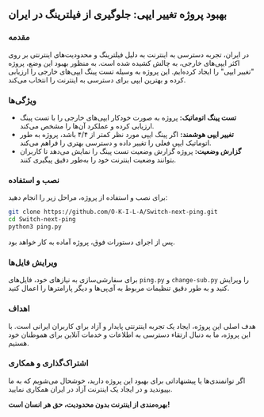 ## بهبود پروژه تغییر ایپی: جلوگیری از فیلترینگ در ایران

### مقدمه
در ایران، تجربه دسترسی به اینترنت به دلیل فیلترینگ و محدودیت‌های اینترنتی بر روی اکثر ایپی‌های خارجی، به چالش کشیده شده است. به منظور بهبود این وضع، پروژه "تغییر ایپی" را ایجاد کرده‌ایم. این پروژه به وسیله تست پینگ ایپی‌های خارجی را ارزیابی کرده و بهترین ایپی برای دسترسی به اینترنت را انتخاب می‌کند.

### ویژگی‌ها
- **تست پینگ اتوماتیک:** پروژه به صورت خودکار ایپی‌های خارجی را با تست پینگ ارزیابی کرده و عملکرد آن‌ها را مشخص می‌کند.
- **تغییر ایپی هوشمند:** اگر پینگ ایپی مورد نظر کمتر از ۴/۴ باشد، پروژه به طور اتوماتیک ایپی فعلی را تغییر داده و دسترسی بهتری را فراهم می‌کند.
- **گزارش وضعیت:** پروژه گزارش وضعیت تست پینگ را نمایش می‌دهد تا کاربران بتوانند وضعیت اینترنت خود را به‌طور دقیق پیگیری کنند.

### نصب و استفاده
برای نصب و استفاده از پروژه، مراحل زیر را انجام دهید:

```bash
git clone https://github.com/O-K-I-L-A/Switch-next-ping.git
cd Switch-next-ping
python3 ping.py
```

پس از اجرای دستورات فوق، پروژه آماده به کار خواهد بود. 

### ویرایش فایل‌ها
برای سفارشی‌سازی به نیازهای خود، فایل‌های `ping.py` و `change-sub.py` را ویرایش کنید و به طور دقیق تنظیمات مربوط به آی‌پی‌ها و دیگر پارامترها را اعمال کنید.

### اهداف
هدف اصلی این پروژه، ایجاد یک تجربه اینترنتی پایدار و آزاد برای کاربران ایرانی است. با این پروژه، ما به دنبال ارتقاء دسترسی به اطلاعات و خدمات آنلاین برای هموطنان خود هستیم.

### اشتراک‌گذاری و همکاری
اگر توانمندی‌ها یا پیشنهاداتی برای بهبود این پروژه دارید، خوشحال می‌شویم که به ما بپیوندید و در ایجاد یک اینترنت آزاد در ایران همکاری نمایید.

**بهره‌مندی از اینترنت بدون محدودیت، حق هر انسان است!**
